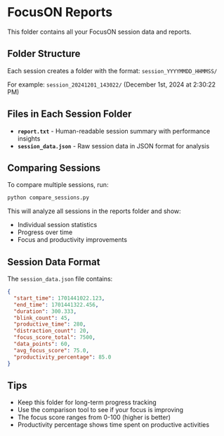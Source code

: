 # FocusON Reports

This folder contains all your FocusON session data and reports.

## Folder Structure

Each session creates a folder with the format: `session_YYYYMMDD_HHMMSS/`

For example: `session_20241201_143022/` (December 1st, 2024 at 2:30:22 PM)

## Files in Each Session Folder

- **`report.txt`** - Human-readable session summary with performance insights
- **`session_data.json`** - Raw session data in JSON format for analysis

## Comparing Sessions

To compare multiple sessions, run:

```bash
python compare_sessions.py
```

This will analyze all sessions in the reports folder and show:
- Individual session statistics
- Progress over time
- Focus and productivity improvements

## Session Data Format

The `session_data.json` file contains:

```json
{
  "start_time": 1701441022.123,
  "end_time": 1701441322.456,
  "duration": 300.333,
  "blink_count": 45,
  "productive_time": 280,
  "distraction_count": 20,
  "focus_score_total": 7500,
  "data_points": 60,
  "avg_focus_score": 75.0,
  "productivity_percentage": 85.0
}
```

## Tips

- Keep this folder for long-term progress tracking
- Use the comparison tool to see if your focus is improving
- The focus score ranges from 0-100 (higher is better)
- Productivity percentage shows time spent on productive activities 